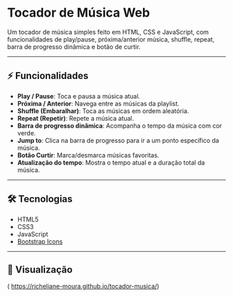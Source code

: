# Tocador de Música Web

Um tocador de música simples feito em HTML, CSS e JavaScript, com funcionalidades de play/pause, próxima/anterior música, shuffle, repeat, barra de progresso dinâmica e botão de curtir.

---
## ⚡ Funcionalidades

- **Play / Pause**: Toca e pausa a música atual.  
- **Próxima / Anterior**: Navega entre as músicas da playlist.  
- **Shuffle (Embaralhar)**: Toca as músicas em ordem aleatória.  
- **Repeat (Repetir)**: Repete a música atual.  
- **Barra de progresso dinâmica**: Acompanha o tempo da música com cor verde.  
- **Jump to**: Clica na barra de progresso para ir a um ponto específico da música.  
- **Botão Curtir**: Marca/desmarca músicas favoritas.  
- **Atualização do tempo**: Mostra o tempo atual e a duração total da música.  

---

## 🛠 Tecnologias

- HTML5  
- CSS3  
- JavaScript 
- [Bootstrap Icons](https://icons.getbootstrap.com/)  

---

## 🚀 Visualização
( https://richeliane-moura.github.io/tocador-musica/)


